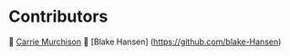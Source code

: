# Contributors

:robot:	[Carrie Murchison](https://github.com/carrie-murchison) :space_invader:	[Blake Hansen] (https://github.com/blake-Hansen)
